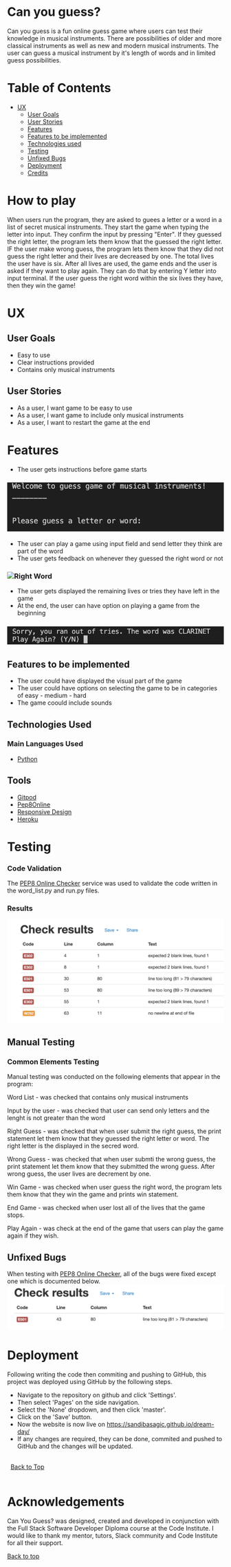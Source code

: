 # Can you guess?
Can you guess is a fun online guess game where users can test their knowledge in musical instruments. There are possibilities of older and more classical instruments as well as new and modern musical instruments. The user can guess a musical instrument by it's length of words and in limited guess possibilities. 

# Table of Contents 
* [UX]("UX")
    * [User Goals](#user-goals "User Goals")
    * [User Stories](#user-stories "User Stories")
    * [Features](#features "Features") 
    * [Features to be implemented](#features-to-be-implemented "Features to be implemented") 
    * [Technologies used](#technologies-used)
    * [Testing](#testing)
    * [Unfixed Bugs](#unfixed-bugs)
    * [Deployment](#deployment)
    * [Credits](#credits)
# How to play
When users run the program, they are asked to guees a letter or a word in a list of secret musical instruments. They start the game when typing the letter into input. They confirm the input by pressing "Enter". If they guessed the right letter, the program lets them know that the guessed the right letter. IF the user make wrong guess, the program lets them know that they did not guess the right letter and their lives are decreased by one. The total lives the user have is six. After all lives are used, the game ends and the user is asked if they want to play again. They can do that by entering Y letter into input terminal. If the user guess the right word within the six lives they have, then they win the game!
# UX

## User Goals 
- Easy to use
- Clear instructions provided
- Contains only musical instruments

## User Stories
- As a user, I want game to be easy to use
- As a user, I want game to include only musical instruments
- As a user, I want to restart the game at the end

# Features 
- The user gets instructions before game starts 
### ![Start Game](readme-images/start-game.png "Start Game")
- The user can play a game using input field and send letter they think are part of the word
- The user gets feedback on whenever they guessed the right word or not
### ![Right Word](readme-images/right-word "Right Word")
- The user gets displayed the remaining lives or tries they have left in the game
- At the end, the user can have option on playing a game from the beginning
### ![Play Again](readme-images/end-game.png "Play Again")
## Features to be implemented 
- The user could have displayed the visual part of the game
- The user could have options on selecting the game to be in categories of easy - medium - hard
- The game coould include sounds 
## Technologies Used
### Main Languages Used
- [Python](https://en.wikipedia.org/wiki/Python_(programming_language) "Link to Python Wiki")

## Tools
* [Gitpod](https://www.gitpod.io/ "Gitpod")
* [Pep8Online](https://pep8online.com/ "pep8online")
* [Responsive Design](http://ami.responsivedesign.is/ "Am I Responsive")
* [Heroku](https://www.heroku.com "Heroku")

# Testing
### Code Validation
The [PEP8 Online Checker](https://pep8online.com/) service was used to validate the code written in the word_list.py and run.py files.

### Results 
![Test](readme-images/testing.png "Test Results")
## Manual Testing
### Common Elements Testing
Manual testing was conducted on the following elements that appear in the program:

Word List - was checked that contains only musical instruments

Input by the user - was checked that user can send only letters and the lenght is not greater than the word

Right Guess - was checked that when user submit the right guess, the print statement let them know that they guessed the right letter or word. The right letter is the displayed in the secred word.

Wrong Guess - was checked that when user submti the wrong guess, the print statement let them know that they submitted the wrong guess. After wrong guess, the user lives are decrement by one.

Win Game - was checked when user guess the right word, the program lets them know that they win the game and prints win statement. 

End Game - was checked when user lost all of the lives that the game stops.

Play Again - was check at the end of the game that users can play the game again if they wish. 
## Unfixed Bugs
When testing with [PEP8 Online Checker](https://pep8online.com/), all of the bugs were fixed except one which is documented below.
![Unfixed Bug](readme-images/unfixed-bugs.png "Unfixed Bug")
# Deployment

Following writing the code then commiting and pushing to GitHub, this project was deployed using GitHub by the following steps.

+ Navigate to the repository on github and click 'Settings'.
+ Then select 'Pages' on the side navigation.
+ Select the 'None' dropdown, and then click 'master'.
+ Click on the 'Save' button.
+ Now the website is now live on https://sandibasagic.github.io/dream-day/
+ If any changes are required, they can be done, commited and pushed to GitHub and the changes will be updated.

\
&nbsp;
[Back to Top](#table-of-contents)
\
&nbsp;

# Acknowledgements

Can You Guess? was designed, created and developed in conjunction with the Full Stack Software Developer Diploma course at the Code Institute. I would like to thank my mentor, tutors, Slack community and Code Institute for all their support.

[Back to top](<#contents>)
